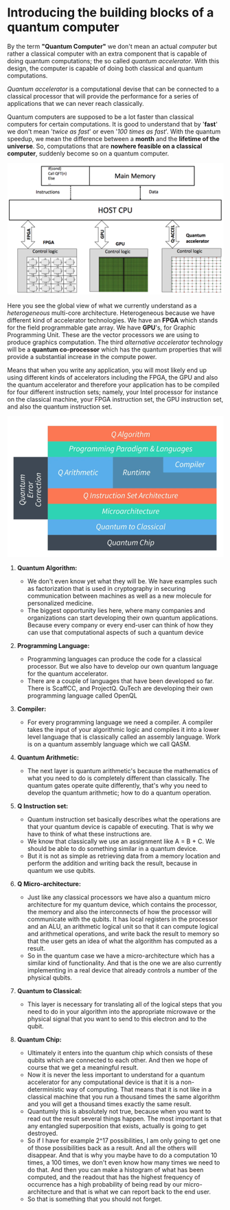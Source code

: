 ﻿# Introducing the building blocks of a quantum computer

By the term **"Quantum Computer"** we don't mean an actual _computer_ but rather a classical computer with an extra component that is capable of doing quantum computations; the so called _quantum accelerator_. With this design, the computer is capable of doing both classical and quantum computations.

_Quantum accelerator_ is a computational devise that can be connected to a classical processor that will provide the performance for a series of applications that we can never reach classically.

Quantum computers are supposed to be a lot faster than classical computers for certain computations. It is good to understand that by '**fast**' we don't mean '_twice as fast_' or even '_100 times as fast_'. With the quantum speedup, we mean the difference between a **month** and the **lifetime of the universe**. So, computations that are **nowhere feasible on a classical computer**, suddenly become so on a quantum computer.

![](imgs/1.png)

Here you see the global view of what we currently understand as a _heterogeneous_ multi-core architecture. Heterogeneous because we have different kind of accelerator technologies. We have an **FPGA** which stands for the field programmable gate array. We have **GPU**'s, for Graphic Programming Unit. These are the vector processors we are using to produce graphics computation. The third _alternative accelerator_ technology will be a **quantum co-processor** which has the quantum properties that will provide a substantial increase in the compute power.

Means that when you write any application, you will most likely end up using different kinds of accelerators including the FPGA, the GPU and also the quantum accelerator and therefore your application has to be compiled for four different instruction sets; namely, your Intel processor for instance on the classical machine, your FPGA instruction set, the GPU instruction set, and also the quantum instruction set.

![](imgs/2.png)

1. **Quantum Algorithm:**

   - We don't even know yet what they will be. We have examples such as factorization that is used in cryptography in securing communication between machines as well as a new molecule for personalized medicine.
   - The biggest opportunity lies here, where many companies and organizations can start developing their own quantum applications. Because every company or every end-user can think of how they can use that computational aspects of such a quantum device

2. **Programming Language:**
   - Programming languages can produce the code for a classical processor. But we also have to develop our own quantum language for the quantum accelerator.
   - There are a couple of languages that have been developed so far. There is ScaffCC, and ProjectQ. QuTech are developing their own programming language called OpenQL
3. **Compiler:**
   - For every programming language we need a compiler. A compiler takes the input of your algorithmic logic and compiles it into a lower level language that is classically called an assembly language. Work is on a quantum assembly language which we call QASM.
4. **Quantum Arithmetic:**
   - The next layer is quantum arithmetic's because the mathematics of what you need to do is completely different than classically. The quantum gates operate quite differently, that's why you need to develop the quantum arithmetic; how to do a quantum operation.
5. **Q Instruction set:**
   - Quantum instruction set basically describes what the operations are that your quantum device is capable of executing. That is why we have to think of what these instructions are.
   - We know that classically we use an assignment like A = B + C. We should be able to do something similar in a quantum device.
   - But it is not as simple as retrieving data from a memory location and perform the addition and writing back the result, because in quantum we use qubits.
6. **Q Micro-architecture:**
   - Just like any classical processors we have also a quantum micro architecture for my quantum device, which contains the processor, the memory and also the interconnects of how the processor will communicate with the qubits. It has local registers in the processor and an ALU, an arithmetic logical unit so that it can compute logical and arithmetical operations, and write back the result to memory so that the user gets an idea of what the algorithm has computed as a result.
   - So in the quantum case we have a micro-architecture which has a similar kind of functionality. And that is the one we are also currently implementing in a real device that already controls a number of the physical qubits.
7. **Quantum to Classical:**
   - This layer is necessary for translating all of the logical steps that you need to do in your algorithm into the appropriate microwave or the physical signal that you want to send to this electron and to the qubit.
8. **Quantum Chip:**
   - Ultimately it enters into the quantum chip which consists of these qubits which are connected to each other. And then we hope of course that we get a meaningful result.
   - Now it is never the less important to understand for a quantum accelerator for any computational device is that it is a non-deterministic way of computing. That means that it is not like in a classical machine that you run a thousand times the same algorithm and you will get a thousand times exactly the same result.
   - Quantumly this is absolutely not true, because when you want to read out the result several things happen. The most important is that any entangled superposition that exists, actually is going to get destroyed.
   - So if I have for example 2^17 possibilities, I am only going to get one of those possibilities back as a result. And all the others will disappear. And that is why you maybe have to do a computation 10 times, a 100 times, we don't even know how many times we need to do that. And then you can make a histogram of what has been computed, and the readout that has the highest frequency of occurrence has a high probability of being read by our micro-architecture and that is what we can report back to the end user.
   - So that is something that you should not forget.
